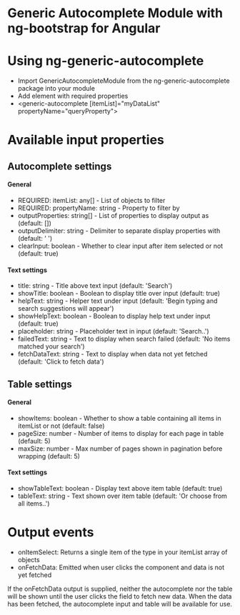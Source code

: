 # Generic Autocomplete Module with ng-bootstrap for Angular

# Using ng-generic-autocomplete
- Import GenericAutocompleteModule from the ng-generic-autocomplete package into your module
- Add element with required properties
- <generic-autocomplete [itemList]="myDataList" propertyName="queryProperty"></generic-autocomplete>

# Available input properties
## Autocomplete settings
#### General
- REQUIRED: itemList: any[] - List of objects to filter
- REQUIRED: propertyName: string - Property to filter by
- outputProperties: string[] - List of properties to display output as (default: [])
- outputDelimiter: string - Delimiter to separate display properties with (default: ' ')
- clearInput: boolean - Whether to clear input after item selected or not (default: true)
#### Text settings
- title: string - Title above text input (default: 'Search')
- showTitle: boolean - Boolean to display title over input (default: true)
- helpText: string - Helper text under input (default: 'Begin typing and search suggestions will appear')
- showHelpText: boolean - Boolean to display help text under input (default: true)
- placeholder: string - Placeholder text in input (default: 'Search..')
- failedText: string - Text to display when search failed (default: 'No items matched your search')
- fetchDataText: string - Text to display when data not yet fetched (default: 'Click to fetch data')

## Table settings
#### General
- showItems: boolean - Whether to show a table containing all items in itemList or not (default: false)
- pageSize: number - Number of items to display for each page in table (default: 5)
- maxSize: number - Max number of pages shown in pagination before wrapping (default: 5)
#### Text settings
- showTableText: boolean - Display text above item table (default: true)
- tableText: string - Text shown over item table (default: 'Or choose from all items..')

# Output events
- onItemSelect: Returns a single item of the type in your itemList array of objects
- onFetchData: Emitted when user clicks the component and data is not yet fetched

If the onFetchData output is supplied, neither the autocomplete nor the table will be shown until the user clicks the field to fetch new data. When the data has been fetched, the autocomplete input and table will be available for use.
